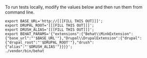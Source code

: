 To run tests locally, modify the values below and then run them from command
line.

```
export BASE_URL='http://[[[FILL THIS OUT]]]';
export DRUPAL_ROOT='[[[FILL THIS OUT]]]';
export DRUSH_ALIAS='[[[FILL THIS OUT]]]';
export BEHAT_PARAMS='{"extensions":{"Behat\\MinkExtension":{"base_url":"'$BASE_URL'"},"Drupal\\DrupalExtension":{"drupal":{"drupal_root":"'$DRUPAL_ROOT'"},"drush":{"alias":"'$DRUSH_ALIAS'"}}}}';
./vendor/bin/behat
```
